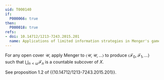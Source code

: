 ```yaml
---
uid: T000140
if:
  P000066: true
then:
  P000018: true
refs:
- doi: 10.14712/1213-7243.2015.201
  name: Applications of limited information strategies in Menger's game
---
```


For any open cover $\mathcal U$, apply Menger to $\langle\mathcal U,\mathcal U,\dots\rangle$ to produce $\langle\mathcal F_0,\mathcal F_1,\dots\rangle$ such that $\bigcup_{n<\omega} \mathcal F_n$ is a countable subcover of $X$.

See proposition 1.2 of {{10.14712/1213-7243.2015.201}}.
